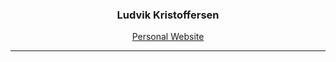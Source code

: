 <h3 align="center">Ludvik Kristoffersen</h3>
<p align="center"><a href="https://luddekn.github.io/" _blank>Personal Website</a></p>

---

